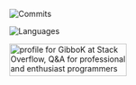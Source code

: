 ![Commits](https://github-readme-stats.vercel.app/api?username=gibbok&show_icons=true&count_private=true&include_all_commits=true&custom_title=github%20stats)

![Languages](https://github-readme-stats.vercel.app/api/top-langs/?username=gibbok&hide=shell&langs_count=10&layout=compact&custom_title=languages)

<a href="https://stackoverflow.com/users/379008/gibbok"><img src="https://stackoverflow.com/users/flair/379008.png?theme=clean" width="208" height="58" alt="profile for GibboK at Stack Overflow, Q&amp;A for professional and enthusiast programmers" title="profile for GibboK at Stack Overflow, Q&amp;A for professional and enthusiast programmers"></a>
